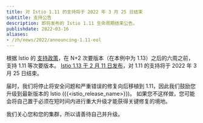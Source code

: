 ```yaml
---
title: 对 Istio 1.11 的支持将于 2022 年 3 月 25 日结束
subtitle: 支持公告
description: 即将发布的 Istio 1.11 生命周期结束公告。
publishdate: 2022-03-16
aliases:
- /zh/news/2022/announcing-1.11-eol
---
```


根据 Istio 的 [支持政策](/zh/docs/releases/supported-releases#supported-releases/)，在 N+2 次要版本（在本例中为 1.13）之后的六周之前，支持 1.11 等次要版本。 [Istio 1.13 于 2 月 11 日发布](/zh/news/releases/1.13.x/announcing-1.13/)，对 1.11 的支持将于 2022 年 3 月 25 日结束。

届时，我们将停止将安全问题和严重错误的修复向后移植到 1.11，因此我们鼓励您升级到最新版本的 Istio ({{<istio_release_name>}})。 如果您不这样做，您可能会将自己置于必须在短时间内进行重大升级才能获得关键修复的境地。

我们关心您和您的集群，所以请善待自己并升级。
